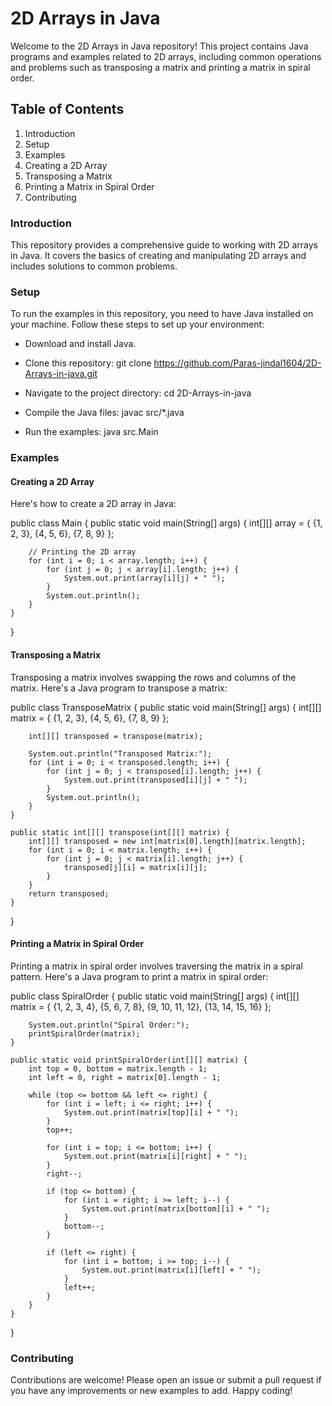 # 2D Arrays in Java
Welcome to the 2D Arrays in Java repository! This project contains Java programs and examples related to 2D arrays, including common operations and problems such as transposing a matrix and printing a matrix in spiral order.

## Table of Contents
1. Introduction
2. Setup 
3. Examples
4. Creating a 2D Array
5. Transposing a Matrix
6. Printing a Matrix in Spiral Order
7. Contributing

### Introduction
This repository provides a comprehensive guide to working with 2D arrays in Java. It covers the basics of creating and manipulating 2D arrays and includes solutions to common problems.

### Setup
To run the examples in this repository, you need to have Java installed on your machine. Follow these steps to set up your environment:

* Download and install Java.
* Clone this repository:
git clone https://github.com/Paras-jindal1604/2D-Arrays-in-java.git

* Navigate to the project directory:
cd 2D-Arrays-in-java

* Compile the Java files:
javac src/*.java

* Run the examples:
java src.Main

### Examples
#### Creating a 2D Array
Here's how to create a 2D array in Java:

public class Main {
    public static void main(String[] args) {
        int[][] array = {
            {1, 2, 3},
            {4, 5, 6},
            {7, 8, 9}
        };

        // Printing the 2D array
        for (int i = 0; i < array.length; i++) {
            for (int j = 0; j < array[i].length; j++) {
                System.out.print(array[i][j] + " ");
            }
            System.out.println();
        }
    }
}

#### Transposing a Matrix
Transposing a matrix involves swapping the rows and columns of the matrix. Here's a Java program to transpose a matrix:

public class TransposeMatrix {
    public static void main(String[] args) {
        int[][] matrix = {
            {1, 2, 3},
            {4, 5, 6},
            {7, 8, 9}
        };

        int[][] transposed = transpose(matrix);

        System.out.println("Transposed Matrix:");
        for (int i = 0; i < transposed.length; i++) {
            for (int j = 0; j < transposed[i].length; j++) {
                System.out.print(transposed[i][j] + " ");
            }
            System.out.println();
        }
    }

    public static int[][] transpose(int[][] matrix) {
        int[][] transposed = new int[matrix[0].length][matrix.length];
        for (int i = 0; i < matrix.length; i++) {
            for (int j = 0; j < matrix[i].length; j++) {
                transposed[j][i] = matrix[i][j];
            }
        }
        return transposed;
    }
}


#### Printing a Matrix in Spiral Order
Printing a matrix in spiral order involves traversing the matrix in a spiral pattern. Here's a Java program to print a matrix in spiral order:

public class SpiralOrder {
    public static void main(String[] args) {
        int[][] matrix = {
            {1, 2, 3, 4},
            {5, 6, 7, 8},
            {9, 10, 11, 12},
            {13, 14, 15, 16}
        };

        System.out.println("Spiral Order:");
        printSpiralOrder(matrix);
    }

    public static void printSpiralOrder(int[][] matrix) {
        int top = 0, bottom = matrix.length - 1;
        int left = 0, right = matrix[0].length - 1;

        while (top <= bottom && left <= right) {
            for (int i = left; i <= right; i++) {
                System.out.print(matrix[top][i] + " ");
            }
            top++;

            for (int i = top; i <= bottom; i++) {
                System.out.print(matrix[i][right] + " ");
            }
            right--;

            if (top <= bottom) {
                for (int i = right; i >= left; i--) {
                    System.out.print(matrix[bottom][i] + " ");
                }
                bottom--;
            }

            if (left <= right) {
                for (int i = bottom; i >= top; i--) {
                    System.out.print(matrix[i][left] + " ");
                }
                left++;
            }
        }
    }
}

### Contributing
Contributions are welcome! Please open an issue or submit a pull request if you have any improvements or new examples to add.
Happy coding!

